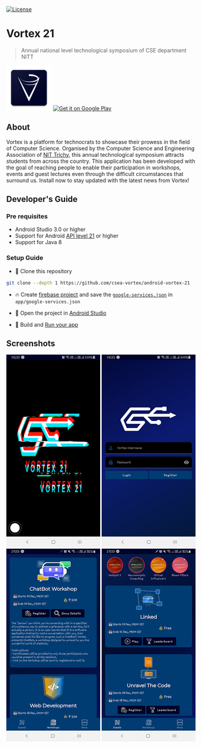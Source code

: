 [![License](https://img.shields.io/badge/License-Apache%202.0-blue.svg)](https://opensource.org/licenses/Apache-2.0)


# Vortex 21

> Annual national level technological symposium of CSE department NITT

<a href="https://vortex.nitt.edu"><img src="./images/icon.png" width="120"></a>
<a href='https://play.google.com/store/apps/details?id=edu.nitt.vortex2021&pcampaignid=pcampaignidMKT-Other-global-all-co-prtnr-py-PartBadge-Mar2515-1'><img alt='Get it on Google Play' src='https://play.google.com/intl/en_us/badges/static/images/badges/en_badge_web_generic.png' width="240"/></a>


## About

Vortex is a platform for technocrats to showcase their prowess in the field of
Computer Science. Organised by the Computer Science and Engineering Association
of [NIT Trichy](https://nitt.edu), this annual technological symposium attracts
students from across the country. This application has been developed with the
goal of reaching people to enable their participation in workshops, events and
guest lectures even through the difficult circumstances that surround us. Install
now to stay updated with the latest news from Vortex!

## Developer's Guide

### Pre requisites
- Android Studio 3.0 or higher
- Support for Android [API level 21](https://developer.android.com/studio/releases/platforms#5.0) or higher
- Support for Java 8

### Setup Guide
- 👾 Clone this repository
```bash
git clone --depth 1 https://github.com/csea-vortex/android-vortex-21
```
- 🔥 Create [firebase project](https://firebase.google.com/docs/android/setup#console) and save the [`google-services.json`](https://support.google.com/firebase/answer/7015592?hl=en) in `app/google-services.json`

- 📂 Open the project in [Android Studio](https://developer.android.com/studio/)
- 🔨 Build and [Run your app](https://developer.android.com/training/basics/firstapp/running-app)

## Screenshots
![App Screenshot Splash](./images/app_screen_shot_splash.jpg)
![App Screenshot Login](./images/app_screen_shot_login.jpg)
![App Screenshot Workshops](./images/app_screen_shot_workshop.jpg)
![App Screenshot Events](./images/app_screen_shot_events.jpg)
